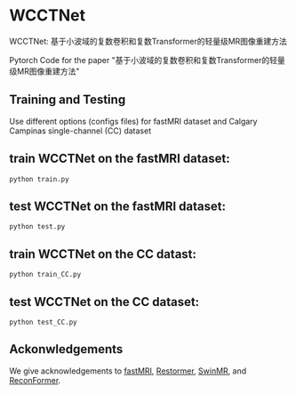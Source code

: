 # WCCTNet
WCCTNet: 基于小波域的复数卷积和复数Transformer的轻量级MR图像重建方法

Pytorch Code for the paper "基于小波域的复数卷积和复数Transformer的轻量级MR图像重建方法"


## Training and Testing
Use different options (configs files) for fastMRI dataset and Calgary Campinas single-channel (CC) dataset  
## train WCCTNet on the fastMRI dataset: 
``` train
python train.py
```
## test WCCTNet on the fastMRI dataset: 
``` test
python test.py
```
## train WCCTNet on the CC datast:
``` train
python train_CC.py
```
## test WCCTNet on the CC dataset: 
``` test
python test_CC.py
```

## Ackonwledgements

We give acknowledgements to [fastMRI](https://github.com/facebookresearch/fastMRI), [Restormer](https://github.com/swz30/Restormer), 
[SwinMR](https://github.com/ayanglab/SwinMR), and [ReconFormer](https://github.com/guopengf/ReconFormer).

